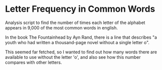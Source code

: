 # Letter Frequency in Common Words

Analysis script to find the number of times each letter of the alphabet appears in 9,000 of the most common words in english.

In the book The Fountainhead by Ayn Rand, there is a line that describes "a youth who had written a thousand-page novel without a single letter o".

This seemed far fetched, so I wanted to find out how many words there are available to use without the letter 'o', and also see how this number compares
with other letters.
